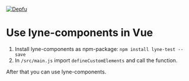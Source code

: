 [![Depfu](https://badges.depfu.com/badges/2823d85345c967287dccab0282830fa2/overview.svg)](https://depfu.com/github/lyne-design-system/lyne-getting-started?project_id=12763)

# Use lyne-components in Vue

1. Install lyne-components as npm-package: `npm install lyne-test --save`
2. In `/src/main.js` import `defineCustomElements` and call the function.

After that you can use lyne-components.
